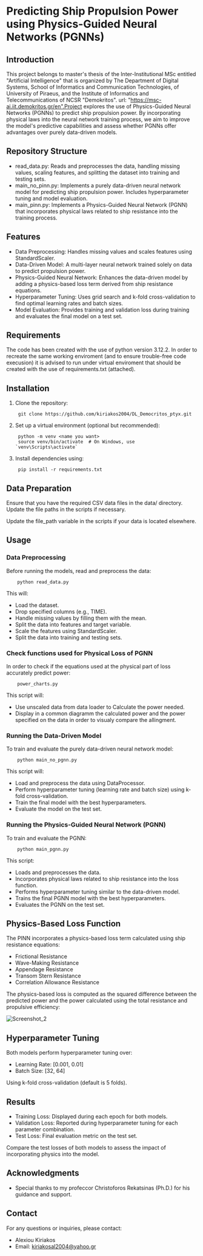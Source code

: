 # Predicting Ship Propulsion Power using Physics-Guided Neural Networks (PGNNs)

## Introduction

This project belongs to master's thesis of the Inter-Institutional MSc entitled "Artificial Intelligence" that is organized by The Department of Digital Systems, School of Informatics and Communication Technologies, of University of Piraeus, and the Institute of Informatics and Telecommunications of NCSR "Demokritos". url: "https://msc-ai.iit.demokritos.gr/en".Project explores the use of Physics-Guided Neural Networks (PGNNs) to predict ship propulsion power. By incorporating physical laws into the neural network training process, we aim to improve the model's predictive capabilities and assess whether PGNNs offer advantages over purely data-driven models.

## Repository Structure

- read_data.py: Reads and preprocesses the data, handling missing values, scaling features, and splitting the dataset into training and testing sets.
- main_no_pinn.py: Implements a purely data-driven neural network model for predicting ship propulsion power. Includes hyperparameter tuning and model evaluation.
- main_pinn.py: Implements a Physics-Guided Neural Network (PGNN) that incorporates physical laws related to ship resistance into the training process.

## Features

- Data Preprocessing: Handles missing values and scales features using StandardScaler.
- Data-Driven Model: A multi-layer neural network trained solely on data to predict propulsion power.
- Physics-Guided Neural Network: Enhances the data-driven model by adding a physics-based loss term derived from ship resistance equations.
- Hyperparameter Tuning: Uses grid search and k-fold cross-validation to find optimal learning rates and batch sizes.
- Model Evaluation: Provides training and validation loss during training and evaluates the final model on a test set.

## Requirements

The code has been created with the use of python version 3.12.2. In order to recreate the same working enviroment (and to ensure trouble-free code execusion) it is advised to run under virtual enviroment that should be created with the use of requirements.txt (attached).

## Installation

1. Clone the repository:

        git clone https://github.com/kiriakos2004/DL_Democritos_ptyx.git

2. Set up a virtual environment (optional but recommended):

        python -m venv <name you want>
        source venv/bin/activate  # On Windows, use `venv\Scripts\activate`

3. Install dependencies using:

        pip install -r requirements.txt


## Data Preparation

Ensure that you have the required CSV data files in the data/ directory. Update the file paths in the scripts if necessary.

Update the file_path variable in the scripts if your data is located elsewhere.

## Usage
### Data Preprocessing

Before running the models, read and preprocess the data:

        python read_data.py

This will:

- Load the dataset.
- Drop specified columns (e.g., TIME).
- Handle missing values by filling them with the mean.
- Split the data into features and target variable.
- Scale the features using StandardScaler.
- Split the data into training and testing sets.

### Check functions used for Physical Loss of PGNN

In order to check if the equations used at the physical part of loss accurately predict power:
        
        power_charts.py
        
 This script will:

- Use unscaled data from data loader to Calculate the power needed.
- Display in a common diagramm the calculated power and the power specified on the data in order to visualy compare the allingment.

### Running the Data-Driven Model

To train and evaluate the purely data-driven neural network model:
        
        python main_no_pgnn.py

This script will:

- Load and preprocess the data using DataProcessor.
- Perform hyperparameter tuning (learning rate and batch size) using k-fold cross-validation.
- Train the final model with the best hyperparameters.
- Evaluate the model on the test set.

### Running the Physics-Guided Neural Network (PGNN)

To train and evaluate the PGNN:

        python main_pgnn.py

This script:

- Loads and preprocesses the data.
- Incorporates physical laws related to ship resistance into the loss function.
- Performs hyperparameter tuning similar to the data-driven model.
- Trains the final PGNN model with the best hyperparameters.
- Evaluates the PGNN on the test set.

## Physics-Based Loss Function

The PINN incorporates a physics-based loss term calculated using ship resistance equations:

- Frictional Resistance
- Wave-Making Resistance
- Appendage Resistance
- Transom Stern Resistance
- Correlation Allowance Resistance

The physics-based loss is computed as the squared difference between the predicted power and the power calculated using the total resistance and propulsive efficiency:

![Screenshot_2](https://github.com/user-attachments/assets/88e88f14-73b3-4232-92ed-693ce98a8c87)

## Hyperparameter Tuning

Both models perform hyperparameter tuning over:

- Learning Rate: [0.001, 0.01]
- Batch Size: [32, 64]

Using k-fold cross-validation (default is 5 folds).

## Results

- Training Loss: Displayed during each epoch for both models.
- Validation Loss: Reported during hyperparameter tuning for each parameter combination.
- Test Loss: Final evaluation metric on the test set.

Compare the test losses of both models to assess the impact of incorporating physics into the model.

## Acknowledgments

- Special thanks to my profeccor Christoforos Rekatsinas (Ph.D.) for his guidance and support.

## Contact

For any questions or inquiries, please contact:

- Alexiou Kiriakos
- Email: kiriakosal2004@yahoo.gr
